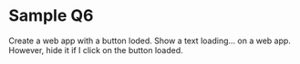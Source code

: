 # Sample Q6

Create a web app with a button loded. Show a text loading... on a web app. However, hide it if I click on the button loaded.